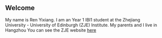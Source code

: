 ## Welcome 

My name is Ren Yixiang. 
I am an Year 1 IBI1 student at the Zhejiang University - University of Edinburgh (ZJE) Institute.
My parents and I live in Hangzhou
You can see the ZJE website [here](https://zje.zju.edu.cn/zje/main.htm) 
